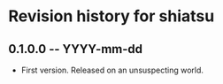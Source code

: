 # Revision history for shiatsu

## 0.1.0.0  -- YYYY-mm-dd

* First version. Released on an unsuspecting world.
